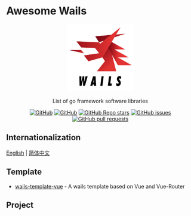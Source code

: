 # Awesome Wails

<p align="center">
   <img src="/logo.png" width="180" height="180"/><br/>
</p>
<p align="center">
List of go framework software libraries
</p>
<p align="center">
  <a href="https://github.com/misitebao/awesome-wails/blob/main/LICENSE"><img alt="GitHub" src="https://img.shields.io/github/license/misitebao/awesome-wails?style=flat-square"/></a>
  <a href="https://github.com/misitebao/standard-repository"><img alt="GitHub" src="https://img.shields.io/badge/Readme--Style-standard--repository-brightgreen?style=flat-square&color=f83500"/></a>
  <a href="https://github.com/misitebao/awesome-wails"><img alt="GitHub Repo stars" src="https://img.shields.io/github/stars/misitebao/awesome-wails?style=flat-square"/></a>
  <a href="https://github.com/misitebao/awesome-wails/issues"><img alt="GitHub issues" src="https://img.shields.io/github/issues/misitebao/awesome-wails?style=flat-square"/></a>
  <a href="https://github.com/misitebao/awesome-wails/pulls"><img alt="GitHub pull requests" src="https://img.shields.io/github/issues-pr/misitebao/awesome-wails?style=flat-square"/></a>
</p>

## Internationalization

[English](README.md) | [简体中文](README.zh-Hans.md)

## Template

- [wails-template-vue](https://github.com/misitebao/wails-template-vue) - A wails template based on Vue and Vue-Router

## Project
